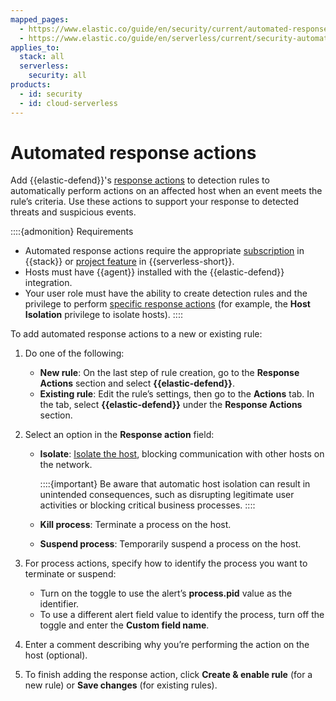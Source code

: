 ```yaml
---
mapped_pages:
  - https://www.elastic.co/guide/en/security/current/automated-response-actions.html
  - https://www.elastic.co/guide/en/serverless/current/security-automated-response-actions.html
applies_to:
  stack: all
  serverless:
    security: all
products:
  - id: security
  - id: cloud-serverless
---
```


# Automated response actions


Add {{elastic-defend}}'s [response actions](/solutions/security/endpoint-response-actions.md) to detection rules to automatically perform actions on an affected host when an event meets the rule’s criteria. Use these actions to support your response to detected threats and suspicious events.

::::{admonition} Requirements
* Automated response actions require the appropriate [subscription](https://www.elastic.co/pricing) in {{stack}} or [project feature](/deploy-manage/deploy/elastic-cloud/project-settings.md) in {{serverless-short}}.
* Hosts must have {{agent}} installed with the {{elastic-defend}} integration.
* Your user role must have the ability to create detection rules and the privilege to perform [specific response actions](/solutions/security/endpoint-response-actions.md#response-action-commands) (for example, the **Host Isolation** privilege to isolate hosts).
::::


To add automated response actions to a new or existing rule:

1. Do one of the following:

    * **New rule**: On the last step of rule creation, go to the **Response Actions** section and select **{{elastic-defend}}**.
    * **Existing rule**: Edit the rule’s settings, then go to the **Actions** tab. In the tab, select **{{elastic-defend}}** under the **Response Actions** section.

2. Select an option in the **Response action** field:

    * **Isolate**: [Isolate the host](/solutions/security/endpoint-response-actions/isolate-host.md), blocking communication with other hosts on the network.

      ::::{important}
      Be aware that automatic host isolation can result in unintended consequences, such as disrupting legitimate user activities or blocking critical business processes.
      ::::

    * **Kill process**: Terminate a process on the host.
    * **Suspend process**: Temporarily suspend a process on the host.


3. For process actions, specify how to identify the process you want to terminate or suspend:

    * Turn on the toggle to use the alert’s **process.pid** value as the identifier.
    * To use a different alert field value to identify the process, turn off the toggle and enter the **Custom field name**.

4. Enter a comment describing why you’re performing the action on the host (optional).
5. To finish adding the response action, click **Create & enable rule** (for a new rule) or **Save changes** (for existing rules).
